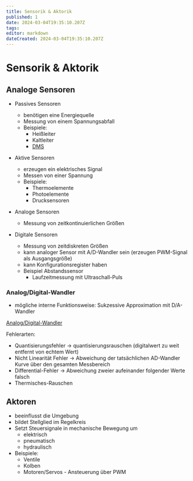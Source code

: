 ```yaml
---
title: Sensorik & Aktorik
published: 1
date: 2024-03-04T19:35:10.207Z
tags: 
editor: markdown
dateCreated: 2024-03-04T19:35:10.207Z
---
```


# Sensorik & Aktorik

## Analoge Sensoren

- Passives Sensoren
  - benötigen eine Energiequelle
  - Messung von einem Spannungsabfall
  - Beispiele:
    - Heißleiter
    - Kaltleiter
    - [DMS](/fom/semester-5/mechatronik/sensoren.md#dehnungsmessstreifen)

- Aktive Sensoren
  - erzeugen ein elektrisches Signal
  - Messen von einer Spannung
  - Beispiele:
    - Thermoelemente
    - Photoelemente
    - Drucksensoren

- Analoge Sensoren
  - Messung von zeitkontinuierlichen Größen

- Digitale Sensoren
  - Messung von zeitdiskreten Größen
  - kann analoger Sensor mit A/D-Wandler sein (erzeugen PWM-Signal als Ausgangsgröße)
  - kann Konfigurationsregister haben
  - Beispiel Abstandssensor
    - Laufzeitmessung mit Ultraschall-Puls

### Analog/Digital-Wandler

- mögliche interne Funktionsweise: Sukzessive Approximation mit D/A-Wandler

[Analog/Digital-Wandler](/fom/semester-6/embedded-systems-iot-smartx/hardware.md#adc--analogdigital-converter-dac--digitalanalog-converter)

Fehlerarten:

- Quantisierungsfehler -> quantisierungsrauschen (digitalwert zu weit entfernt von echtem Wert)
- Nicht Linearität Fehler -> Abweichung der tatsächlichen AD-Wandler Kurve über den gesamten Messbereich
- Differential-Fehler -> Abweichung zweier aufeinander folgender Werte falsch
- Thermisches-Rauschen

## Aktoren

- beeinflusst die Umgebung
- bildet Stellglied im Regelkreis
- Setzt Steuersignale in mechanische Bewegung um
  - elektrisch
  - pneumatisch
  - hydraulisch
- Beispiele:
  - Ventile
  - Kolben
  - Motoren/Servos - Ansteuerung über PWM
